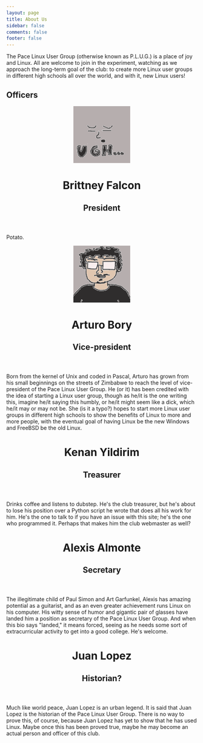 ```yaml
---
layout: page
title: About Us
sidebar: false
comments: false
footer: false
---
```


The Pace Linux User Group (otherwise known as P.L.U.G.) is a place of joy and Linux. All are welcome to join in the experiment, watching as we approach the long-term goal of the club: to create more Linux user groups in different high schools all over the world, and with it, new Linux users!

<div class="officers">
    <h2>Officers</h2>
    <div class="panel radius brittney-falcon">
        <header>
            <img class="avatar" src="../img/officers/brittney.png" width="150" height="150">
            <h1>Brittney Falcon</h1>
            <h2>President</h2>
        </header>
        <p>Potato.</p>
    </div>
    <div class="panel radius arthurnova">
        <header>
            <img class="avatar" src="../img/officers/arthur.png" width="150" height="150">
            <h1>Arturo Bory</h1>
            <h2>Vice-president</h2>
        </header>
        <p>Born from the kernel of Unix and coded in Pascal, Arturo has grown from his small beginnings on the streets of Zimbabwe to reach the level of vice-president of the Pace Linux User Group. He (or it) has been credited with the idea of starting a Linux user group, though as he/it is the one writing this, imagine he/it saying this humbly, or he/it might seem like a dick, which he/it may or may not be. She (is it a typo?) hopes to start more Linux user groups in different high schools to show the benefits of Linux to more and more people, with the eventual goal of having Linux be the new Windows and FreeBSD be the old Linux.</p>
    </div>
    <div class="panel radius kenan">
        <header>
            <h1>Kenan Yildirim</h1>
            <h2>Treasurer</h2>
        </header>
        <p>Drinks coffee and listens to dubstep. He's the club treasurer, but he's about to lose his position over a Python script he wrote that does all his work for him. He's the one to talk to if you have an issue with this site; he's the one who programmed it. Perhaps that makes him the club webmaster as well?</p>
    </div>
    <div class="panel radius boywithglasses">
        <header>
            <h1>Alexis Almonte</h1>
            <h2>Secretary</h2>
        </header>
        <p>The illegitimate child of Paul Simon and Art Garfunkel, Alexis has amazing potential as a guitarist, and as an even greater achievement runs Linux on his computer. His witty sense of humor and gigantic pair of glasses have landed him a position as secretary of the Pace Linux User Group. And when this bio says "landed," it means forced, seeing as he needs some sort of extracurricular activity to get into a good college. He's welcome.</p>
    </div>
    <div class="panel radius jp">
        <header>
            <h1>Juan Lopez</h1>
            <h2>Historian?</h2>
        </header>
        <p>Much like world peace, Juan Lopez is an urban legend. It is said that Juan Lopez is the historian of the Pace Linux User Group. There is no way to prove this, of course, because Juan Lopez has yet to show that he has used Linux. Maybe once this has been proved true, maybe he may become an actual person and officer of this club.</p>
    </div>
</div>